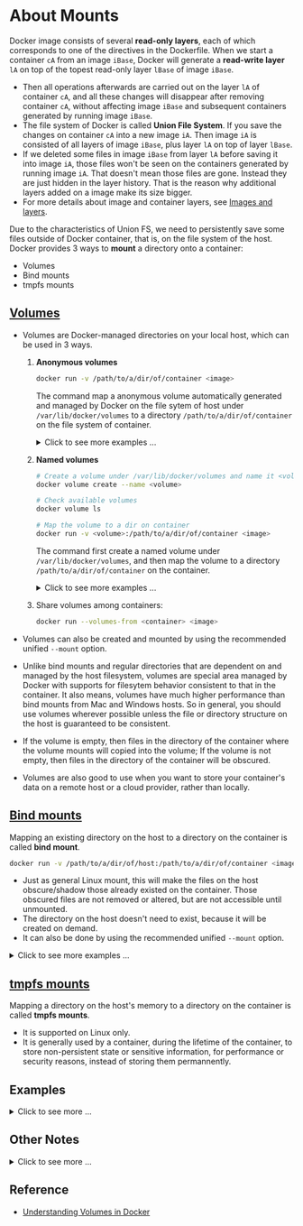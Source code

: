 # About Mounts #

Docker image consists of several **read-only layers**, each of which
corresponds to one of the directives in the Dockerfile.  When we start
a container `cA` from an image `iBase`, Docker will generate a
**read-write layer** `lA` on top of the topest read-only layer `lBase`
of image `iBase`.
* Then all operations afterwards are carried out on the layer `lA` of
  container `cA`, and all these changes will disappear after removing
  container `cA`, without affecting image `iBase` and subsequent
  containers generated by running image `iBase`.
* The file system of Docker is called **Union File System**.  If you
  save the changes on container `cA` into a new image `iA`.  Then
  image `iA` is consisted of all layers of image `iBase`, plus layer
  `lA` on top of layer `lBase`.
* If we deleted some files in image `iBase` from layer `lA` before
  saving it into image `iA`, those files won't be seen on the
  containers generated by running image `iA`.  That doesn't mean those
  files are gone.  Instead they are just hidden in the layer history.
  That is the reason why additional layers added on a image make its
  size bigger.
* For more details about image and container layers, see [Images and
  layers](https://docs.docker.com/storage/storagedriver/).

Due to the characteristics of Union FS, we need to persistently save
some files outside of Docker container, that is, on the file system of
the host.  Docker provides 3 ways to **mount** a directory onto a
container:
* Volumes
* Bind mounts
* tmpfs mounts

## [Volumes](https://docs.docker.com/storage/volumes/) ##

* Volumes are Docker-managed directories on your local host, which can
  be used in 3 ways.
  1. **Anonymous volumes**

     ```bash
     docker run -v /path/to/a/dir/of/container <image>
     ```

     The command map a anonymous volume automatically generated and
     managed by Docker on the file sytem of host under
     `/var/lib/docker/volumes` to a directory
     `/path/to/a/dir/of/container` on the file system of container.
     
     <details>
     <summary>Click to see more examples ...</summary>

     ```console
     $ docker run -d --rm -it -h container --name ubuntu-volume -v /home/simon ubuntu
     f64319429baf
     
     $ docker ps -a
     CONTAINER ID  IMAGE   COMMAND      CREATED        STATUS        PORTS  NAMES
     f64319429baf  ubuntu  "/bin/bash"  7 seconds ago  Up 6 seconds         ubuntu-volume
     
     $ docker volume ls  # Check available volume generated by Docker
     DRIVER              VOLUME NAME
     local               b17e59405de1
     
     $ # Use Go Template to check mount information of the volume mapped to 
     $ # container 'ubuntu-volume'.
     $ # Here jd is a tool for viewing JSON.
     $ docker inspect -f "{{json .Mounts}}" ubuntu-volume | jq .
     [
       {
         "Type": "volume",
         "Name": "b17e59405de1",
         "Source": "/var/lib/docker/volumes/b17e59405de1/_data",
         "Destination": "/home/simon",
         "Driver": "local",
         "Mode": "",
         "RW": true,
         "Propagation": ""
       }
     ]
     
     $ sudo ls /var/lib/docker/volumes/b17e59405de1/
     _data
     
     $ docker attach ubuntu-volume  # go into container
     
         root@container:/# ls /home/
         simon
         
         root@container:/# ls /home/simon/
         root@container:/# read escape sequence  # Use Ctrl+Q+P to put container in background
     
     $ docker ps -a
     CONTAINER ID  IMAGE   COMMAND      CREATED       STATUS       PORTS  NAMES
     f64319429baf  ubuntu  "/bin/bash"  a minute ago  Up a minute         ubuntu-volume
     
     $ # Modify files in the volume on the host
     $ sudo bash -c "echo hello > /var/lib/docker/volumes/b17e59405de1/_data/abc"
     
     $ sudo cat /var/lib/docker/volumes/b17e59405de1/_data/abc
     hello
     
     $ docker attach ubuntu-volume  # go into container again
     
         root@container:/# ll /home/simon/
         total 12
         drwxr-xr-x 2 root root 4096 Nov 24 03:58 ./
         drwxr-xr-x 1 root root 4096 Nov 24 03:55 ../
         -rw-r--r-- 1 root root    6 Nov 24 03:58 abc
         
         root@container:/# cat /home/simon/abc 
         hello
         
         root@container:/# echo simon >> /home/simon/abc 
         root@container:/# cat /home/simon/abc 
         hello
         simon
         
         root@container:/# read escape sequence  # Use Ctrl+Q+P to put container in background again
     
     $ docker ps -a
     CONTAINER ID  IMAGE   COMMAND      CREATED        STATUS        PORTS  NAMES
     f64319429baf  ubuntu  "/bin/bash"  4 minutes ago  Up 4 minutes         ubuntu-volume
     
     $ sudo cat /var/lib/docker/volumes/b17e59405de1/_data/abc  # Check modification 
     hello
     simon
     
     $ docker volume rm b17e59405de1  # Remove a volume
     b17e59405de1
     
     $ docker volume create  # Create an anonymous volume
     0280dc142b07
     
     $ docker volume ls
     DRIVER              VOLUME NAME
     local               0280dc142b07
     
     $ docker volume rm 0280dc142b07
     0280dc142b07
     
     $ docker volume ls
     DRIVER              VOLUME NAME
     ```

     </details>

  1. **Named volumes**

     ```bash
     # Create a volume under /var/lib/docker/volumes and name it <volume>
     docker volume create --name <volume>

     # Check available volumes
     docker volume ls

     # Map the volume to a dir on container
     docker run -v <volume>:/path/to/a/dir/of/container <image>
     ```

     The command first create a named volume under
     `/var/lib/docker/volumes`, and then map the volume to a directory
     `/path/to/a/dir/of/container` on the container.
     
     <details>
     <summary>Click to see more examples ...</summary>

     ```console
     $ docker volume create --name test  # Create a named volume
     test
     
     $ docker volume ls
     DRIVER              VOLUME NAME
     local               test
     
     $ docker volume inspect test   # Check the volume info
     [
         {
             "CreatedAt": "2018-11-24T15:09:57+08:00",
             "Driver": "local",
             "Labels": {},
             "Mountpoint": "/var/lib/docker/volumes/test/_data",
             "Name": "test",
             "Options": {},
             "Scope": "local"
         }
     ]
     
     $ sudo bash -c 'echo "hello" >> /var/lib/docker/volumes/test/_data/abc'
     
     $ sudo cat /var/lib/docker/volumes/test/_data/abc
     hello
     
     $ # New a container, and map a existing volume to a dir inside the container.
     $ # Then the files already existed in the volume will shadow those inside the container.
     $ docker run -it --rm -h container --name ubuntu-volume -v test:/home/simon ubuntu
     e5df1092e96f
     
         root@container:/# cat /home/simon/abc 
         hello
         
         root@container:/# exit
     
     $ docker ps -aq
     $ docker volume ls -q
     test
     ```

     </details>

  1. Share volumes among containers:

     ```bash
     docker run --volumes-from <container> <image>
     ```

* Volumes can also be created and mounted by using the recommended
  unified `--mount` option.
* Unlike bind mounts and regular directories that are dependent on and
  managed by the host filesystem, volumes are special area managed by
  Docker with supports for filesytem behavior consistent to that in
  the container.  It also means, volumes have much higher performance
  than bind mounts from Mac and Windows hosts.  So in general, you
  should use volumes wherever possible unless the file or directory
  structure on the host is guaranteed to be consistent.
* If the volume is empty, then files in the directory of the container
  where the volume mounts will copied into the volume; If the volume
  is not empty, then files in the directory of the container will be
  obscured.
* Volumes are also good to use when you want to store your container's
  data on a remote host or a cloud provider, rather than locally.


## [Bind mounts](https://docs.docker.com/storage/bind-mounts/) ##

Mapping an existing directory on the host to a directory on the
container is called **bind mount**.

```bash
docker run -v /path/to/a/dir/of/host:/path/to/a/dir/of/container <image>
```

* Just as general Linux mount, this will make the files on the host
  obscure/shadow those already existed on the container.  Those
  obscured files are not removed or altered, but are not accessible
  until unmounted.
* The directory on the host doesn't need to exist, because it will be
  created on demand.
* It can also be done by using the recommended unified `--mount`
  option.

<details>
<summary>Click to see more examples ...</summary>

```console
$ # Map /bin on the host to /bin on the container.
$ # So the binaries in /bin are those on the host
$ docker run -it --rm -h container --name ubuntu-volume -v /bin:/bin ubuntu

    root@container:/# ls /bin/
    bash           fuser       nisdomainname  stty
    brltty         fusermount  ntfs-3g        su
    bunzip2        getfacl     ntfs-3g.probe  sync
    busybox        grep        ntfscat        systemctl
    bzcat          gunzip      ntfscluster    systemd
    bzcmp          gzexe       ntfscmp        systemd-ask-password
    bzdiff         gzip        ntfsfallocate  systemd-escape
    bzegrep        hciconfig   ntfsfix        systemd-hwdb
    bzexe          hostname    ntfsinfo       systemd-inhibit
    ...
    
    root@container:/# exit
    
$ # See the difference inside /bin on the host above and /bin on the container below
$ docker run -it --rm -h container --name ubuntu-volume ubuntu
    
    root@container:/# ls /bin/
    bash          cat            echo      ls             rbash       tempfile      zegrep
    bunzip2       chgrp          egrep     lsblk          readlink    touch         zfgrep
    bzcat         chmod          false     mkdir          rm          true          zforce
    bzcmp         chown          fgrep     mknod          rmdir       umount        zgrep
    bzdiff        cp             findmnt   mktemp         run-parts   uname         zless
    bzegrep       dash           grep      more           sed         uncompress    zmore
    bzexe         date           gunzip    mount          sh          vdir          znew
    bzfgrep       dd             gzexe     mountpoint     sh.distrib  wdctl
    bzgrep        df             gzip      mv             sleep       which
    ...
    
    root@container:/# exit
```

</details>


## [tmpfs mounts](https://docs.docker.com/storage/tmpfs/) ##

Mapping a directory on the host's memory to a directory on the
container is called **tmpfs mounts**.
* It is supported on Linux only.
* It is generally used by a container, during the lifetime of the
  container, to store non-persistent state or sensitive information,
  for performance or security reasons, instead of storing them
  permannently.


## Examples ##

<details>
<summary>Click to see more ...</summary>

```console
$ docker container prune  # Remove unused container
$ docker volume prune     # Remove unused volume
$ docker ps -aq           # Check containers
$ docker volume ls -q     # Check volumes

$ # New a container and new a volume
$ docker run -itd -h container1 --name container1 -v /home/simon ubuntu
16d720adb189

$ docker ps -aq
16d720adb189

$ docker volume ls -q
3a75da9c2bb17f6be1e7

$ # See, 'destination' only shows in docker inspect container
$ docker volume inspect 3a75da9c2bb17f6be1e7
[
    {
        "CreatedAt": "2018-11-25T10:23:31+08:00",
        "Driver": "local",
        "Labels": null,
        "Mountpoint": "/var/lib/docker/volumes/3a75da9c2bb17f6be1e7/_data",
        "Name": "3a75da9c2bb17f6be1e7",
        "Options": null,
        "Scope": "local"
    }
]

$ # Share container between containers
$ docker run -it -h container2 --name container2 --volumes-from container1 ubuntu

root@container2:/# cd /home/
root@container2:/home# cd simon/
root@container2:/home/simon# ls
root@container2:

$ docker ps -aq
0a4a65c0d8a0
16d720adb189

$ docker attach container1

root@container1:/# echo "hello container1" >> /home/simon/abc
root@container1:/# read escape sequence

$ docker attach container2

root@container2:/home/simon# ls
abc

root@container2:/home/simon# cat abc 
hello container1

root@container2:/home/simon# echo "hello container2" >> abc 
root@container2:/home/simon# read escape sequence

$ docker attach container1

root@container1:/# cat /home/simon/abc 
hello container1
hello container2

root@container1:/# read escape sequence

$ docker stop container1 container2
container1
container2

$ docker ps -aq
0a4a65c0d8a0
16d720adb189

$ # Share volume with a third container
$ docker run -it -h container3 --name container3 --volumes-from container2 ubuntu

root@container3:/# ls /home/simon/abc 
/home/simon/abc

root@container3:/# cat /home/simon/abc 
hello container1
hello container2

root@container3:/# exit

$ # Use volume name to map.  However, the name is different from the previous volume
$ docker run -it -h container4 --name container4 -v 3a75da9c2bb1:/home/data ubuntu

root@container4:/# cd /home/
root@container4:/home# cd data/
root@container4:/home/data# ls 
root@container4:/home/data# exit

$ docker volume ls
DRIVER              VOLUME NAME
local               3a75da9c2bb1
local               3a75da9c2bb17f6be1e7

$ # This is the correct name for the volume to be shared.
$ docker run -it -h container5 --name container5 -v 3a75da9c2bb17f6be1e7:/home/data ubuntu

root@container5:/# ls /home/data/
abc
root@container5:/# cat /home/data/abc 
hello container1
hello container2
root@container5:/# exit
```

</details>

## Other Notes ##

<details>
<summary>Click to see more ...</summary>

If you want files created or changed inside a volume to be valid, you
should put those operations before the `volume` directive:

```dockerfile
from ubuntu

run mkdir /home/data
run echo "hello" >> /home/data/abc

volume /home/data  # volume directive after operations to the files
cmd ["bash"]
```

```dockerfile
from ubuntu

volume /home/data  # volume directive before operations to the files

run echo "hello" >> /home/data/abc
cmd ["bash"]
```

```console
$ # Notice the order between volume directive and the file modification
$ cat Dockerfile
from ubuntu
run mkdir /home/data
run echo "hello" >> /home/data/abc
volume /home/data
cmd ["bash"]

$ docker build -t testvolume .
Sending build context to Docker daemon  2.048kB
Step 1/5 : from ubuntu
 ---> 93fd78260bd1
Step 2/5 : run mkdir /home/data
 ---> Running in 01671d764ca4
Removing intermediate container 01671d764ca4
 ---> dfe4c3ffc537
Step 3/5 : run echo "hello" >> /home/data/abc
 ---> Running in 8834fbe8dbac
Removing intermediate container 8834fbe8dbac
 ---> 60a7d5b878f4
Step 4/5 : volume /home/data
 ---> Running in 0d257a7c9e67
Removing intermediate container 0d257a7c9e67
 ---> 5d0fa2936b9f
Step 5/5 : cmd ["bash"]
 ---> Running in cf66aaef0363
Removing intermediate container cf66aaef0363
 ---> dac633d0f3f5
Successfully built dac633d0f3f5
Successfully tagged testvolume:latest

$ docker ps -aq
$ docker volume ls -q

$ # New a container, mount volume, /home/data/abc does exist
$ docker run -it --rm testvolume

root@b5cd2a2ee79a:/# cd /home/data
root@b5cd2a2ee79a:/home/data# cat abc 
hello

root@b5cd2a2ee79a:/home/data# exit

$ docker volume ls -q
651b43a9bf819ea8ec47

$ mkdir volume
$ echo "simon" >> volume/def
$ docker volume rm 651b43a9bf819ea8ec47
651b43a9bf819ea8ec47

$ docker volume ls -q

$ # If mount a existed dir on the host, /home/data/abc does not exist
$ docker run -it -v ${PWD}/volume:/home/data testvolume

root@bfd2d718e8ca:/# ls /home/data/
def

root@bfd2d718e8ca:/# cat /home/data/def 
simon

root@bfd2d718e8ca:/# exit

$ # Change the order of volume directive and file modification
$ emacs Dockerfile
$ cat Dockerfile
from ubuntu
volume /home/data
run echo "hello" >> /home/data/abc
cmd ["bash"]

$ docker build -t testvolume2 .
Sending build context to Docker daemon  2.048kB
Step 1/4 : from ubuntu
 ---> 93fd78260bd1
Step 2/4 : volume /home/data
 ---> Running in 6c7d8e6b53d8
Removing intermediate container 6c7d8e6b53d8
 ---> 22a4a7cece07
Step 3/4 : run echo "hello" >> /home/data/abc
 ---> Running in 2142946a0638
Removing intermediate container 2142946a0638
 ---> ff893445d3a7
Step 4/4 : cmd ["bash"]
 ---> Running in 187f37a1bbf9
Removing intermediate container 187f37a1bbf9
 ---> 280e29e2a3f6
Successfully built 280e29e2a3f6
Successfully tagged testvolume2:latest

$ # See the modification is invalid
$ docker run -it testvolume2
root@3631906e5e3b:/# ls /home/data/
root@3631906e5e3b:/# cd /home/data/
root@3631906e5e3b:/home/data# ls
```

</details>


## Reference ##

- [Understanding Volumes in Docker](https://container-solutions.com/understanding-volumes-docker/)

